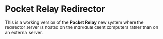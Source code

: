 # Pocket Relay Redirector

This is a working version of the **Pocket Relay** new system where the redirector server
is hosted on the individual client computers rather than on an external server.

